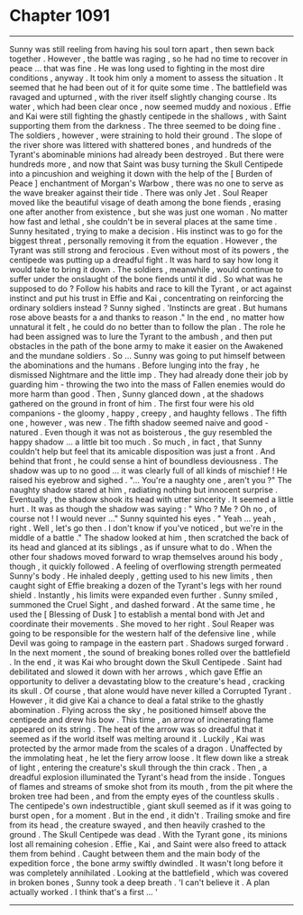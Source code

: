 
# Chapter 1091


---

Sunny was still reeling from having his soul torn apart , then sewn back together . However , the battle was raging , so he had no time to recover in peace ... that was fine . He was long used to fighting in the most dire conditions , anyway .
It took him only a moment to assess the situation . It seemed that he had been out of it for quite some time . The battlefield was ravaged and upturned , with the river itself slightly changing course . Its water , which had been clear once , now seemed muddy and noxious . Effie and Kai were still fighting the ghastly centipede in the shallows , with Saint supporting them from the darkness . The three seemed to be doing fine .
The soldiers , however , were straining to hold their ground . The slope of the river shore was littered with shattered bones , and hundreds of the Tyrant's abominable minions had already been destroyed . But there were hundreds more , and now that Saint was busy turning the Skull Centipede into a pincushion and weighing it down with the help of the [ Burden of Peace ] enchantment of Morgan's Warbow , there was no one to serve as the wave breaker against their tide .
There was only Jet . Soul Reaper moved like the beautiful visage of death among the bone fiends , erasing one after another from existence , but she was just one woman . No matter how fast and lethal , she couldn't be in several places at the same time .
Sunny hesitated , trying to make a decision . His instinct was to go for the biggest threat , personally removing it from the equation . However , the Tyrant was still strong and ferocious . Even without most of its powers , the centipede was putting up a dreadful fight . It was hard to say how long it would take to bring it down . The soldiers , meanwhile , would continue to suffer under the onslaught of the bone fiends until it did .
So what was he supposed to do ? Follow his habits and race to kill the Tyrant , or act against instinct and put his trust in Effie and Kai , concentrating on reinforcing the ordinary soldiers instead ?
Sunny sighed . 'Instincts are great . But humans rose above beasts for a and thanks to reason ."
In the end , no matter how unnatural it felt , he could do no better than to follow the plan . The role he had been assigned was to lure the Tyrant to the ambush , and then put obstacles in the path of the bone army to make it easier on the Awakened and the mundane soldiers .
So ... Sunny was going to put himself between the abominations and the humans .
Before lunging into the fray , he dismissed Nightmare and the little imp . They had already done their job by guarding him - throwing the two into the mass of Fallen enemies would do more harm than good .
Then , Sunny glanced down , at the shadows gathered on the ground in front of him . The first four were his old companions - the gloomy , happy , creepy , and haughty fellows . The fifth one , however , was new .
The fifth shadow seemed naive and good - natured . Even though it was not as boisterous , the guy resembled the happy shadow ... a little bit too much . So much , in fact , that Sunny couldn't help but feel that its amicable disposition was just a front .
And behind that front , he could sense a hint of boundless deviousness . The shadow was up to no good ... it was clearly full of all kinds of mischief !
He raised his eyebrow and sighed . "... You're a naughty one , aren't you ?"
The naughty shadow stared at him , radiating nothing but innocent surprise . Eventually , the shadow shook its head with utter sincerity . It seemed a little hurt .
It was as though the shadow was saying : " Who ? Me ? Oh no , of course not ! I would never ..."
Sunny squinted his eyes . " Yeah ... yeah , right . Well , let's go then . I don't know if you've noticed , but we're in the middle of a battle ."
The shadow looked at him , then scratched the back of its head and glanced at its siblings , as if unsure what to do . When the other four shadows moved forward to wrap themselves around his body , though , it quickly followed .
A feeling of overflowing strength permeated Sunny's body . He inhaled deeply , getting used to his new limits , then caught sight of Effie breaking a dozen of the Tyrant's legs with her round shield . Instantly , his limits were expanded even further .
Sunny smiled , summoned the Cruel Sight , and dashed forward . At the same time , he used the [ Blessing of Dusk ] to establish a mental bond with Jet and coordinate their movements .
She moved to her right . Soul Reaper was going to be responsible for the western half of the defensive line , while Devil was going to rampage in the eastern part .
Shadows surged forward . In the next moment , the sound of breaking bones rolled over the battlefield .
In the end , it was Kai who brought down the Skull Centipede . Saint had debilitated and slowed it down with her arrows , which gave Effie an opportunity to deliver a devastating blow to the creature's head , cracking its skull .
Of course , that alone would have never killed a Corrupted Tyrant . However , it did give Kai a chance to deal a fatal strike to the ghastly abomination .
Flying across the sky , he positioned himself above the centipede and drew his bow . This time , an arrow of incinerating flame appeared on its string . The heat of the arrow was so dreadful that it seemed as if the world itself was melting around it .
Luckily , Kai was protected by the armor made from the scales of a dragon . Unaffected by the immolating heat , he let the fiery arrow loose . It flew down like a streak of light , entering the creature's skull through the thin crack .
Then , a dreadful explosion illuminated the Tyrant's head from the inside . Tongues of flames and streams of smoke shot from its mouth , from the pit where the broken tree had been , and from the empty eyes of the countless skulls .
The centipede's own indestructible , giant skull seemed as if it was going to burst open , for a moment . But in the end , it didn't . Trailing smoke and fire from its head , the creature swayed , and then heavily crashed to the ground .
The Skull Centipede was dead .
With the Tyrant gone , its minions lost all remaining cohesion . Effie , Kai , and Saint were also freed to attack them from behind . Caught between them and the main body of the expedition force , the bone army swiftly dwindled .
It wasn't long before it was completely annihilated .
Looking at the battlefield , which was covered in broken bones , Sunny took a deep breath . 'I can't believe it . A plan actually worked . I think that's a first ... '

---

